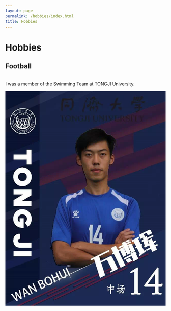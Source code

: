 ```yaml
---
layout: page
permalink: /hobbies/index.html
title: Hobbies
---
```


# Hobbies



## Football

<br>I was a member of the Swimming Team at TONGJI University.

<div>
<img src="/images/fb.PNG">
</div>
